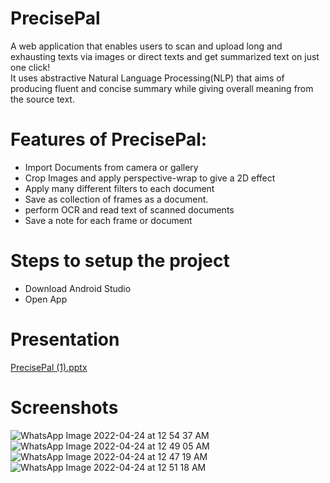 # PrecisePal
A web application that enables users to scan and upload long and exhausting texts via images or direct texts and get summarized text on just one click!<br>
It uses abstractive Natural Language Processing(NLP) that aims of producing fluent and concise summary while giving overall meaning from the source text. <br>
# Features of PrecisePal:
* Import Documents from camera or gallery
* Crop Images and apply perspective-wrap to give a 2D effect
* Apply many different filters to each document
* Save as collection of frames as a document.
* perform OCR and read text of scanned documents
* Save a note for each frame or document
# Steps to setup the project
* Download Android Studio
* Open App
# Presentation 
[PrecisePal (1).pptx](https://github.com/MohsinAli0899/PrecisePal/files/8548481/PrecisePal.1.pptx)
# Screenshots
![WhatsApp Image 2022-04-24 at 12 54 37 AM](https://user-images.githubusercontent.com/70585276/164943399-49c2aeb9-05c7-4da6-bc56-92ef121bd0aa.jpeg)
![WhatsApp Image 2022-04-24 at 12 49 05 AM](https://user-images.githubusercontent.com/70585276/164944006-67eea2ed-5a38-4a74-8e05-6b67607b0fc9.jpeg)
![WhatsApp Image 2022-04-24 at 12 47 19 AM](https://user-images.githubusercontent.com/70585276/164944010-fd3aaeeb-c98f-4f35-8cd7-63b0563bd3d1.jpeg)
![WhatsApp Image 2022-04-24 at 12 51 18 AM](https://user-images.githubusercontent.com/70585276/164944013-d0cde00c-1e2c-420e-b7ad-941541d65eb7.jpeg)
